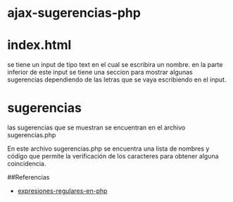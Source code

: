 ajax-sugerencias-php
====================

index.html
====================
se tiene un input de tipo text en el cual se escribira un nombre.
en la parte inferior de este input se tiene una seccion para mostrar 
algunas sugerencias dependiendo de las letras que se vaya escribiendo 
en el input.

sugerencias
====================
las sugerencias que se muestran se encuentran en el archivo sugerencias.php

En este archivo sugerencias.php se encuentra una lista de nombres y código 
que permite la verificación de los caracteres para obtener alguna coincidencia.

##Referencias

* [expresiones-regulares-en-php](http://www.intergraphicdesigns.com/blog/2012/06/05/rapido-y-completo-expresiones-regulares-en-php/)
